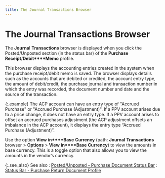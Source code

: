 ```yaml
---
title: The Journal Transactions Browser
---
```


# The Journal Transactions Browser


The **Journal** **Transactions**  browser is displayed when you click the Posted/Unposted section (in the  status bar) of the **Purchase** **Receipt**/**Debit****Memo** profile.


This browser displays the accounting entries created in the system when  the purchase receipt/debit memo is saved. The browser displays details  such as the accounts that are debited or credited, the account entry type,  the amount of debit/credit, the purchase journal and transaction number  in which the entry was recorded, the document number and date and the  source of the transaction.


{:.example}
The ACP account can have an entry type of  "Accrued Purchase" or "Accrued Purchase (Adjustment)".  If a PPV account arises due to a price change, it does not have an entry  type. If a PPV account arises to offset an accrued purchases adjustment  (the ACP adjustment offsets an imbalance in the ACP account), it displays  the entry type “Accrued Purchase (Adjustment)”.


Use the option **View** **in****Base** **Currency**  (path: **Journal** **Transactions**  browser > **Options** > **View** **in****Base** **Currency**)  to view the amounts in base currency. This is a toggle option that also  allows you to view the amounts in the vendor’s currency.


{:.see_also}
See also
: [Posted/Unposted  - Purchase Document Status Bar]({{site.pp_baseurl}}/purc-proc/doc-profile/contents/sbar-info/posted_unposted_status_bar_info_common_purchase_profile_info.html)
: [Status  Bar - Purchase Return Document Profile]({{site.pp_baseurl}}/return-proc/doc-prof/contents/sbar-info/status_bar_information_purchase_return_documents_common_purchase_return_document_information.html)
